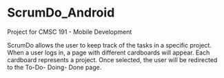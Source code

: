 # ScrumDo_Android
Project for CMSC 191 - Mobile Development

  ScrumDo allows the user to keep track of the tasks in a specific project. When a user logs in, a page with different cardboards will appear. Each cardboard represents a project. Once selected, the user will be redirected to the To-Do- Doing- Done page.
